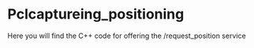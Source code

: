 # Pclcaptureing_positioning
Here you will find the C++ code for offering the /request_position service
